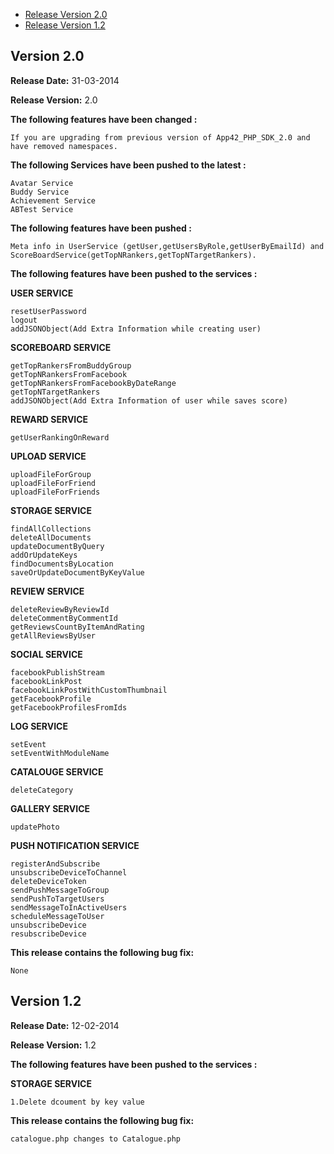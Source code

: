 * [Release Version 2.0](https://github.com/shephertz/App42_PHP_SDK/blob/master/Change%20Log.md#version-20)
* [Release Version 1.2](https://github.com/shephertz/App42_PHP_SDK/blob/master/Change%20Log.md#version-12)



## Version 2.0

**Release Date:** 31-03-2014

**Release Version:** 2.0

**The following features have been changed :**

```
If you are upgrading from previous version of App42_PHP_SDK_2.0 and have removed namespaces. 
```


**The following Services have been pushed to the latest :**

```
Avatar Service
Buddy Service
Achievement Service
ABTest Service
```

**The following features have been pushed :**

```
Meta info in UserService (getUser,getUsersByRole,getUserByEmailId) and ScoreBoardService(getTopNRankers,getTopNTargetRankers).
```

**The following features have been pushed to the services :**

**USER SERVICE**

```
resetUserPassword
logout
addJSONObject(Add Extra Information while creating user)
```
**SCOREBOARD SERVICE**

```
getTopRankersFromBuddyGroup
getTopNRankersFromFacebook
getTopNRankersFromFacebookByDateRange
getTopNTargetRankers
addJSONObject(Add Extra Information of user while saves score)
```
**REWARD SERVICE**

```
getUserRankingOnReward
```

**UPLOAD SERVICE**

```
uploadFileForGroup
uploadFileForFriend
uploadFileForFriends
```

**STORAGE SERVICE**

```
findAllCollections
deleteAllDocuments
updateDocumentByQuery
addOrUpdateKeys
findDocumentsByLocation
saveOrUpdateDocumentByKeyValue
```
**REVIEW SERVICE**

```
deleteReviewByReviewId
deleteCommentByCommentId
getReviewsCountByItemAndRating
getAllReviewsByUser
```

**SOCIAL SERVICE**

```
facebookPublishStream
facebookLinkPost
facebookLinkPostWithCustomThumbnail
getFacebookProfile
getFacebookProfilesFromIds
```

**LOG SERVICE**

```
setEvent
setEventWithModuleName
```

**CATALOUGE SERVICE**

```
deleteCategory
```

**GALLERY SERVICE**

```
updatePhoto
```

**PUSH NOTIFICATION SERVICE**

```
registerAndSubscribe
unsubscribeDeviceToChannel
deleteDeviceToken
sendPushMessageToGroup
sendPushToTargetUsers
sendMessageToInActiveUsers
scheduleMessageToUser
unsubscribeDevice
resubscribeDevice
```

**This release contains the following bug fix:**

```
None
```


## Version 1.2

**Release Date:** 12-02-2014

**Release Version:** 1.2



**The following features have been pushed to the services :**

**STORAGE SERVICE**

```
1.Delete dcoument by key value
```

**This release contains the following bug fix:**

```
catalogue.php changes to Catalogue.php
```
